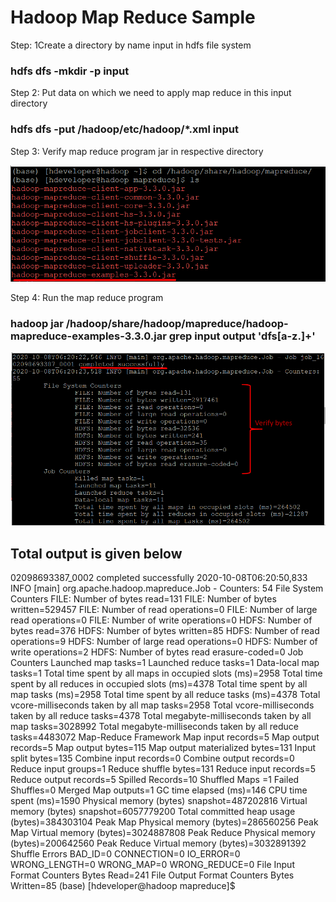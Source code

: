 # Hadoop Map Reduce Sample

Step: 1Create a directory by name input in hdfs file system
### hdfs dfs -mkdir -p  input

Step 2: Put data on which we need to apply map reduce in this input directory
###  hdfs dfs -put /hadoop/etc/hadoop/*.xml input

Step 3: Verify map reduce program jar in respective directory

![Alt text](/images/Screenshot_1.png?raw=true "Simple Code on IPython Notebooks")

Step 4: Run the map reduce program 
### hadoop jar /hadoop/share/hadoop/mapreduce/hadoop-mapreduce-examples-3.3.0.jar grep input output 'dfs[a-z.]+'

![Alt text](/images/Screenshot_2.png?raw=true "Simple Code on IPython Notebooks")

## Total output is given below
02098693387_0002 completed successfully
2020-10-08T06:20:50,833 INFO [main] org.apache.hadoop.mapreduce.Job - Counters: 54
        File System Counters
                FILE: Number of bytes read=131
                FILE: Number of bytes written=529457
                FILE: Number of read operations=0
                FILE: Number of large read operations=0
                FILE: Number of write operations=0
                HDFS: Number of bytes read=376
                HDFS: Number of bytes written=85
                HDFS: Number of read operations=9
                HDFS: Number of large read operations=0
                HDFS: Number of write operations=2
                HDFS: Number of bytes read erasure-coded=0
        Job Counters
                Launched map tasks=1
                Launched reduce tasks=1
                Data-local map tasks=1
                Total time spent by all maps in occupied slots (ms)=2958
                Total time spent by all reduces in occupied slots (ms)=4378
                Total time spent by all map tasks (ms)=2958
                Total time spent by all reduce tasks (ms)=4378
                Total vcore-milliseconds taken by all map tasks=2958
                Total vcore-milliseconds taken by all reduce tasks=4378
                Total megabyte-milliseconds taken by all map tasks=3028992
                Total megabyte-milliseconds taken by all reduce tasks=4483072
        Map-Reduce Framework
                Map input records=5
                Map output records=5
                Map output bytes=115
                Map output materialized bytes=131
                Input split bytes=135
                Combine input records=0
                Combine output records=0
                Reduce input groups=1
                Reduce shuffle bytes=131
                Reduce input records=5
                Reduce output records=5
                Spilled Records=10
                Shuffled Maps =1
                Failed Shuffles=0
                Merged Map outputs=1
                GC time elapsed (ms)=146
                CPU time spent (ms)=1590
                Physical memory (bytes) snapshot=487202816
                Virtual memory (bytes) snapshot=6057779200
                Total committed heap usage (bytes)=384303104
                Peak Map Physical memory (bytes)=286560256
                Peak Map Virtual memory (bytes)=3024887808
                Peak Reduce Physical memory (bytes)=200642560
                Peak Reduce Virtual memory (bytes)=3032891392
        Shuffle Errors
                BAD_ID=0
                CONNECTION=0
                IO_ERROR=0
                WRONG_LENGTH=0
                WRONG_MAP=0
                WRONG_REDUCE=0
        File Input Format Counters
                Bytes Read=241
        File Output Format Counters
                Bytes Written=85
(base) [hdeveloper@hadoop mapreduce]$
